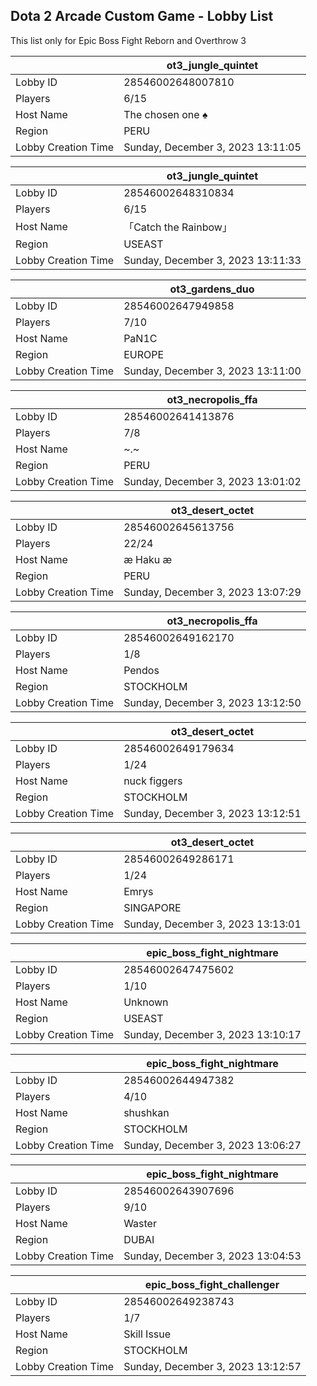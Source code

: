 ## Dota 2 Arcade Custom Game - Lobby List

This list only for Epic Boss Fight Reborn and Overthrow 3

|  | ot3_jungle_quintet |
| ------ | ------ |
| Lobby ID | 28546002648007810 |
| Players | 6/15 |
| Host Name | The chosen one ♠ |
| Region | PERU |
| Lobby Creation Time | Sunday, December 3, 2023 13:11:05 |


|  | ot3_jungle_quintet |
| ------ | ------ |
| Lobby ID | 28546002648310834 |
| Players | 6/15 |
| Host Name | 「Catch the Rainbow」 |
| Region | USEAST |
| Lobby Creation Time | Sunday, December 3, 2023 13:11:33 |


|  | ot3_gardens_duo |
| ------ | ------ |
| Lobby ID | 28546002647949858 |
| Players | 7/10 |
| Host Name | PaN1C |
| Region | EUROPE |
| Lobby Creation Time | Sunday, December 3, 2023 13:11:00 |


|  | ot3_necropolis_ffa |
| ------ | ------ |
| Lobby ID | 28546002641413876 |
| Players | 7/8 |
| Host Name | ~.~ |
| Region | PERU |
| Lobby Creation Time | Sunday, December 3, 2023 13:01:02 |


|  | ot3_desert_octet |
| ------ | ------ |
| Lobby ID | 28546002645613756 |
| Players | 22/24 |
| Host Name | æ Haku æ |
| Region | PERU |
| Lobby Creation Time | Sunday, December 3, 2023 13:07:29 |


|  | ot3_necropolis_ffa |
| ------ | ------ |
| Lobby ID | 28546002649162170 |
| Players | 1/8 |
| Host Name | Pendos |
| Region | STOCKHOLM |
| Lobby Creation Time | Sunday, December 3, 2023 13:12:50 |


|  | ot3_desert_octet |
| ------ | ------ |
| Lobby ID | 28546002649179634 |
| Players | 1/24 |
| Host Name | nuck figgers |
| Region | STOCKHOLM |
| Lobby Creation Time | Sunday, December 3, 2023 13:12:51 |


|  | ot3_desert_octet |
| ------ | ------ |
| Lobby ID | 28546002649286171 |
| Players | 1/24 |
| Host Name | Emrys |
| Region | SINGAPORE |
| Lobby Creation Time | Sunday, December 3, 2023 13:13:01 |


|  | epic_boss_fight_nightmare |
| ------ | ------ |
| Lobby ID | 28546002647475602 |
| Players | 1/10 |
| Host Name | Unknown |
| Region | USEAST |
| Lobby Creation Time | Sunday, December 3, 2023 13:10:17 |


|  | epic_boss_fight_nightmare |
| ------ | ------ |
| Lobby ID | 28546002644947382 |
| Players | 4/10 |
| Host Name | shushkan |
| Region | STOCKHOLM |
| Lobby Creation Time | Sunday, December 3, 2023 13:06:27 |


|  | epic_boss_fight_nightmare |
| ------ | ------ |
| Lobby ID | 28546002643907696 |
| Players | 9/10 |
| Host Name | Waster |
| Region | DUBAI |
| Lobby Creation Time | Sunday, December 3, 2023 13:04:53 |


|  | epic_boss_fight_challenger |
| ------ | ------ |
| Lobby ID | 28546002649238743 |
| Players | 1/7 |
| Host Name | Skill Issue |
| Region | STOCKHOLM |
| Lobby Creation Time | Sunday, December 3, 2023 13:12:57 |


